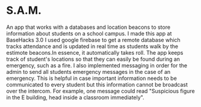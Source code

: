 # S.A.M.
An app that works with a databases and location beacons to store information about students on a school campus.
I made this app at BaseHacks 3.0
I used google firebase to get a remote database which tracks attendance and is updated in real time as students walk by the estimote beacons.In essence, it automatically takes roll.
The app keeps track of student's locations so that they can easily be found during an emergency, such as a fire.
I also implemented messaging in order for the admin to send all students emergency messages in the case of an emergency.
This is helpful in case important information needs to be communicated to every student but this information cannot be broadcast over the intercom. For example, one message could read "Suspicious figure in the E building, head inside a classroom immediately". 

